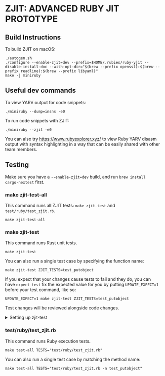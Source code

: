 # ZJIT: ADVANCED RUBY JIT PROTOTYPE

## Build Instructions

To build ZJIT on macOS:
```
./autogen.sh
./configure --enable-zjit=dev --prefix=$HOME/.rubies/ruby-yjit --disable-install-doc --with-opt-dir="$(brew --prefix openssl):$(brew --prefix readline):$(brew --prefix libyaml)"
make -j miniruby
```

## Useful dev commands

To view YARV output for code snippets:
```
./miniruby --dump=insns -e0
```

To run code snippets with ZJIT:
```
./miniruby --zjit -e0
```

You can also try https://www.rubyexplorer.xyz/ to view Ruby YARV disasm output with syntax highlighting
in a way that can be easily shared with other team members.

## Testing

Make sure you have a `--enable-zjit=dev` build, and run `brew install cargo-nextest` first.

### make zjit-test-all

This command runs all ZJIT tests: `make zjit-test` and `test/ruby/test_zjit.rb`.

```
make zjit-test-all
```

### make zjit-test

This command runs Rust unit tests.

```
make zjit-test
```

You can also run a single test case by specifying the function name:

```
make zjit-test ZJIT_TESTS=test_putobject
```

If you expect that your changes cause tests to fail and they do, you can have
`expect-test` fix the expected value for you by putting `UPDATE_EXPECT=1`
before your test command, like so:

```
UPDATE_EXPECT=1 make zjit-test ZJIT_TESTS=test_putobject
```

Test changes will be reviewed alongside code changes.

<details>

<summary>Setting up zjit-test</summary>

ZJIT uses `cargo-nextest` for Rust unit tests instead of `cargo test`.
`cargo-nextest` runs each test in its own process, which is valuable since
CRuby only supports booting once per process, and most APIs are not thread
safe. Use `brew install cargo-nextest` to install it on macOS, otherwise, refer
to <https://nexte.st/docs/installation/pre-built-binaries/> for installation
instructions.

Since it uses Cargo, you'll also need a `configure --enable-zjit=dev ...` build
for `make zjit-test`. Since the tests need to link against CRuby, directly
calling `cargo test`, or `cargo nextest` likely won't build. Make sure to
use `make`.

</details>

### test/ruby/test\_zjit.rb

This command runs Ruby execution tests.

```
make test-all TESTS="test/ruby/test_zjit.rb"
```

You can also run a single test case by matching the method name:

```
make test-all TESTS="test/ruby/test_zjit.rb -n test_putobject"
```
